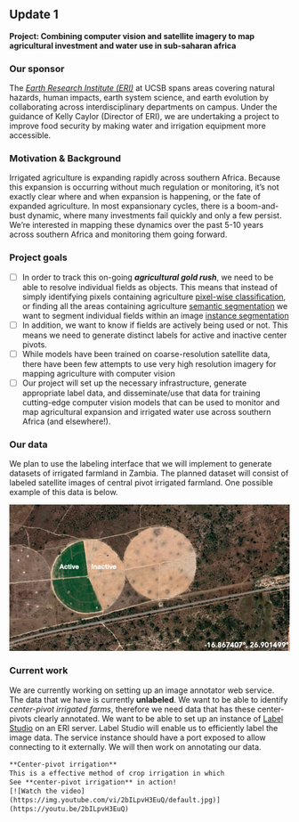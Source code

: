 ## Update 1 

**Project: Combining computer vision and satellite imagery to map agricultural investment and water use in sub-saharan africa**

### Our sponsor

The *[Earth Research Institute (ERI)](https://www.eri.ucsb.edu)* at UCSB spans areas covering natural hazards, human impacts, earth system science, and earth evolution by collaborating across interdisciplinary departments on campus. Under the guidance of Kelly Caylor (Director of ERI), we are undertaking a project to improve food security by making water and irrigation equipment more accessible.

### Motivation & Background
Irrigated agriculture is expanding rapidly across southern Africa. Because this expansion is occurring without much regulation or monitoring, it’s not exactly clear where and when expansion is happening, or the fate of expanded agriculture. In most expansionary cycles, there is a boom-and-bust dynamic, where many investments fail quickly and only a few persist. We’re interested in mapping these dynamics over the past 5-10 years across southern Africa and monitoring them going forward.

### Project goals
- [ ] In order to track this on-going ***agricultural gold rush***, we need to be able to resolve individual fields as objects. This means that instead of simply identifying pixels containing agriculture [pixel-wise classification](https://www.mdpi.com/2220-9964/7/3/110), or finding all the areas containing agriculture [semantic segmentation](https://www.jeremyjordan.me/semantic-segmentation/) we want to segment individual fields within an image [instance segmentation](https://towardsdatascience.com/single-stage-instance-segmentation-a-review-1eeb66e0cc49)
- [ ] In addition, we want to know if fields are actively being used or not. This means we need to generate distinct labels for active and inactive center pivots. 
- [ ] While models have been trained on coarse-resolution satellite data, there have been few attempts to use very high resolution imagery for mapping agriculture with computer vision 
- [ ] Our project will set up the necessary infrastructure, generate appropriate label data, and disseminate/use that data for training cutting-edge computer vision models that can be used to monitor and map agricultural expansion and irrigated water use across southern Africa (and elsewhere!). 

### Our data
We plan to use the labeling interface that we will implement to generate datasets of irrigated farmland in Zambia.
The planned dataset will consist of labeled satellite images of central pivot irrigated farmland. One possible example of this data is below.  

![active_inactive_irrigation_area](images/irrigation_area.jpg)

### Current work
We are currently working on setting up an image annotator web service. The data that we have is currently **unlabeled**. We want to be able to identify *center-pivot irrigated farms*, therefore we need data that has these center-pivots clearly annotated. We want to be able to set up an instance of [Label Studio](https://labelstud.io/guide/install.html) on an ERI server. Label Studio will enable us to efficiently label the image data. The service instance should have a port exposed to allow connecting to it externally. We will then work on annotating our data.

```{note}
**Center-pivot irrigation**
This is a effective method of crop irrigation in which 
See **center-pivot irrigation** in action! 
[![Watch the video](https://img.youtube.com/vi/2bILpvH3EuQ/default.jpg)](https://youtu.be/2bILpvH3EuQ)
```

